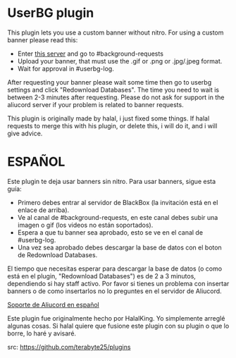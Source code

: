 # UserBG plugin
This plugin lets you use a custom banner without nitro.
For using a custom banner please read this:
- Enter [this server](https://discord.gg/TeRQEPb) and go to #background-requests
- Upload your banner, that must use the .gif or .png or .jpg/.jpeg format.
- Wait for approval in #userbg-log.

After requesting your banner please wait some time then go to userbg settings and click "Redownload Databases".
The time you need to wait is between 2-3 minutes after requesting.
Please do not ask for support in the aliucord server if your problem is related to banner requests.

This plugin is originally made by halal, i just fixed some things. If halal requests to merge this with his plugin, or delete this, i will do it, and i will give advice.

# ESPAÑOL
Este plugin te deja usar banners sin nitro.
Para usar banners, sigue esta guía:
- Primero debes entrar al servidor de BlackBox (la invitación está en el enlace de arriba).
- Ve al canal de #background-requests, en este canal debes subir una imagen o gif (los videos no están soportados).
- Espera a que tu banner sea aprobado, esto se ve en el canal de #userbg-log.
- Una vez sea aprobado debes descargar la base de datos con el boton de Redownload Databases.

El tiempo que necesitas esperar para descargar la base de datos (o como está en el plugin, "Redownload Databases") es de 2 a 3 minutos, dependiendo si hay staff activo.
Por favor si tienes un problema con insertar banners o de como insertarlos no lo preguntes en el servidor de Aliucord.

[Soporte de Aliucord en español](https://discord.gg/NfkPvxvmuz)

Este plugin fue originalmente hecho por HalalKing. Yo simplemente arreglé algunas cosas. Si halal quiere que fusione este plugin con su plugin o que lo borre, lo haré y avisaré.

src: https://github.com/terabyte25/plugins
